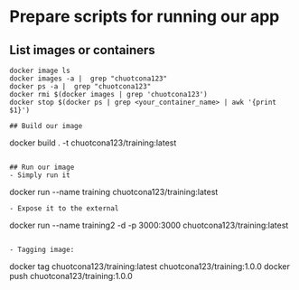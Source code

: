 # Prepare scripts for running our app

## List images or containers
```
docker image ls
docker images -a |  grep "chuotcona123"
docker ps -a |  grep "chuotcona123"
docker rmi $(docker images | grep 'chuotcona123')
docker stop $(docker ps | grep <your_container_name> | awk '{print $1}')
```

```
## Build our image
```
docker build . -t chuotcona123/training:latest
```

## Run our image
- Simply run it
```
docker run --name training chuotcona123/training:latest
```
- Expose it to the external
```
docker run --name training2 -d -p 3000:3000 chuotcona123/training:latest
```

- Tagging image:
```
docker tag chuotcona123/training:latest chuotcona123/training:1.0.0
docker push chuotcona123/training:1.0.0
```
